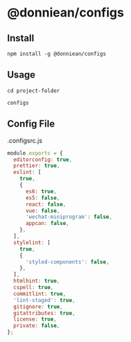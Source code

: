 # @donniean/configs

## Install

```shell
npm install -g @donniean/configs
```

## Usage

```shell
cd project-folder
```

```shell
configs
```

## Config File

.configsrc.js

```js
module.exports = {
  editorconfig: true,
  prettier: true,
  eslint: [
    true,
    {
      es6: true,
      es5: false,
      react: false,
      vue: false,
      'wechat-miniprogram': false,
      appcan: false,
    },
  ],
  stylelint: [
    true,
    {
      'styled-components': false,
    },
  ],
  htmlhint: true,
  cspell: true,
  commitlint: true,
  'lint-staged': true,
  gitignore: true,
  gitattributes: true,
  license: true,
  private: false,
};
```
